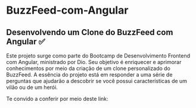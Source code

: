 # BuzzFeed-com-Angular

## Desenvolvendo um Clone do BuzzFeed com Angular ✅

Este projeto surge como parte do Bootcamp de Desenvolvimento Frontend com Angular, ministrado por Dio. Seu objetivo é enriquecer e aprimorar conhecimentos por meio da criação de um clone personalizado do BuzzFeed. 
A essência do projeto está em responder a uma série de perguntas que ajudarão a descobrir se você possui características de um vilão ou de um herói.

Te convido a conferir por meio deste link:


